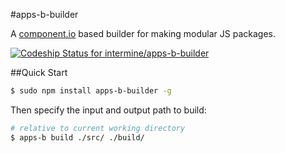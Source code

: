 #apps-b-builder

A [component.io](https://github.com/component/component) based builder for making modular JS packages.

[ ![Codeship Status for intermine/apps-b-builder](https://www.codeship.io/projects/5416ca40-118b-0131-48c9-420f81acb815/status?branch=master)](https://www.codeship.io/projects/7802)

##Quick Start

```bash
$ sudo npm install apps-b-builder -g
```

Then specify the input and output path to build:

```bash
# relative to current working directory
$ apps-b build ./src/ ./build/
```